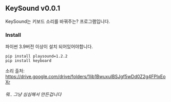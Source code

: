 KeySound v0.0.1
-

KeySound는 키보드 소리를 바꿔주는? 프로그램입니다.

<h3>Install</h3>
파이썬 3.9버전 이상이 설치 되어있어야합니다.

```
pip install playsound=1.2.2
pip install keyboard
```




소리 출처: https://drive.google.com/drive/folders/1lib1BwuxuIBSJgf5wDd0Z2g4FPlxEoXr



<h6>뭐.. 그냥 심심해서 만든겁니다</h6>
